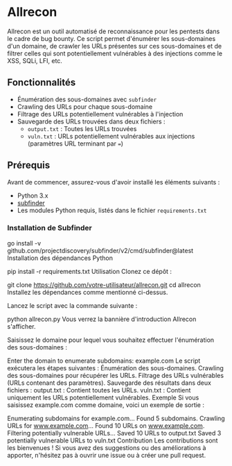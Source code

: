# Allrecon

Allrecon est un outil automatisé de reconnaissance pour les pentests dans le cadre de bug bounty. Ce script permet d'énumérer les sous-domaines d'un domaine, de crawler les URLs présentes sur ces sous-domaines et de filtrer celles qui sont potentiellement vulnérables à des injections comme le XSS, SQLi, LFI, etc.

## Fonctionnalités

- Énumération des sous-domaines avec `subfinder`
- Crawling des URLs pour chaque sous-domaine
- Filtrage des URLs potentiellement vulnérables à l'injection
- Sauvegarde des URLs trouvées dans deux fichiers :
  - `output.txt` : Toutes les URLs trouvées
  - `vuln.txt` : URLs potentiellement vulnérables aux injections (paramètres URL terminant par `=`)

## Prérequis

Avant de commencer, assurez-vous d'avoir installé les éléments suivants :

- Python 3.x
- [subfinder](https://github.com/projectdiscovery/subfinder)
- Les modules Python requis, listés dans le fichier `requirements.txt`

### Installation de Subfinder

go install -v github.com/projectdiscovery/subfinder/v2/cmd/subfinder@latest
Installation des dépendances Python

pip install -r requirements.txt
Utilisation
Clonez ce dépôt :

git clone https://github.com/votre-utilisateur/allrecon.git
cd allrecon
Installez les dépendances comme mentionné ci-dessus.

Lancez le script avec la commande suivante :


python allrecon.py
Vous verrez la bannière d'introduction Allrecon s'afficher.

Saisissez le domaine pour lequel vous souhaitez effectuer l'énumération des sous-domaines :


Enter the domain to enumerate subdomains: example.com
Le script exécutera les étapes suivantes :
Énumération des sous-domaines.
Crawling des sous-domaines pour récupérer les URLs.
Filtrage des URLs vulnérables (URLs contenant des paramètres).
Sauvegarde des résultats dans deux fichiers :
output.txt : Contient toutes les URLs.
vuln.txt : Contient uniquement les URLs potentiellement vulnérables.
Exemple
Si vous saisissez example.com comme domaine, voici un exemple de sortie :


Enumerating subdomains for example.com...
Found 5 subdomains.
Crawling URLs for www.example.com...
Found 10 URLs on www.example.com.
Filtering potentially vulnerable URLs...
Saved 10 URLs to output.txt
Saved 3 potentially vulnerable URLs to vuln.txt
Contribution
Les contributions sont les bienvenues ! Si vous avez des suggestions ou des améliorations à apporter, n'hésitez pas à ouvrir une issue ou à créer une pull request.
